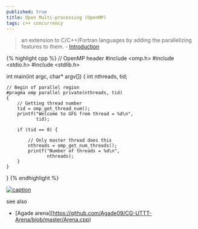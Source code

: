 ```yaml
---
published: true
title: Open Multi-processing (OpenMP)
tags: c++ concurrency
---
```

> an extension to C/C++/Fortran languages by adding the parallelizing features to them. - [Introduction](https://www.geeksforgeeks.org/openmp-introduction-with-installation-guide/)

{% highlight cpp %}
// OpenMP header
#include <omp.h>
#include <stdio.h>
#include <stdlib.h>
  
int main(int argc, char* argv[])
{
    int nthreads, tid;
  
    // Begin of parallel region
    #pragma omp parallel private(nthreads, tid)
    {
        // Getting thread number
        tid = omp_get_thread_num();
        printf("Welcome to GFG from thread = %d\n",
               tid);
  
        if (tid == 0) {
  
            // Only master thread does this
            nthreads = omp_get_num_threads();
            printf("Number of threads = %d\n",
                   nthreads);
        }
    }
}
{% endhighlight %}

[![caption](https://media.geeksforgeeks.org/wp-content/uploads/20190415125809/Screenshot-from-2019-04-15-00-26-57.png)](https://www.geeksforgeeks.org/openmp-introduction-with-installation-guide/)

see also
- [Agade arena][https://github.com/Agade09/CG-UTTT-Arena/blob/master/Arena.cpp)
